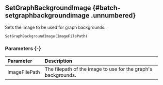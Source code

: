 ## SetGraphBackgroundImage {#batch-setgraphbackgroundimage .unnumbered}

Sets the image to be used for graph backgrounds.

```{sql}
SetGraphBackgroundImage(ImageFilePath)
```

### Parameters {-}

**Parameter** | **Description**
| :-- | :-- |
ImageFilePath | The filepath of the image to use for the graph's backgrounds.
